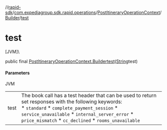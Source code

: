 //[rapid-sdk](../../../../index.md)/[com.expediagroup.sdk.rapid.operations](../../index.md)/[PostItineraryOperationContext](../index.md)/[Builder](index.md)/[test](test.md)

# test

[JVM]\

public final [PostItineraryOperationContext.Builder](index.md)[test](test.md)([String](https://docs.oracle.com/javase/8/docs/api/java/lang/String.html)test)

#### Parameters

JVM

| | |
|---|---|
| test | The book call has a test header that can be used to return set responses with the following keywords:<br> * `standard` * `complete_payment_session` * `service_unavailable` * `internal_server_error` * `price_mismatch` * `cc_declined` * `rooms_unavailable` |
